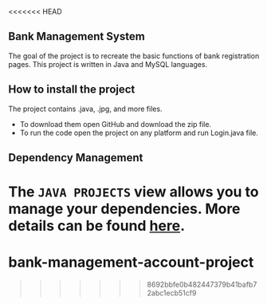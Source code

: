 <<<<<<< HEAD
## Bank Management System
The goal of the project is to recreate the basic functions of bank registration pages.
This project is written in Java and MySQL languages.

## How to install the project

The project contains .java, .jpg, and more files. 

- To download them open GitHub and download the zip file.
- To run the code open the project on any platform and run Login.java file.

## Dependency Management

The `JAVA PROJECTS` view allows you to manage your dependencies. More details can be found [here](https://github.com/microsoft/vscode-java-dependency#manage-dependencies).
=======
# bank-management-account-project
>>>>>>> 8692bbfe0b482447379b41bafb72abc1ecb51cf9
